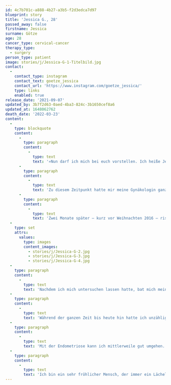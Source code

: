 ```yaml
---
id: 4c7b701c-a888-4b27-a3b5-f2d3edca7d97
blueprint: story
title: 'Jessica G., 28'
passed_away: false
firstname: Jessica
surname: Götze
age: 28
cancer_type: cervical-cancer
therapy_type:
  - surgery
person_type: patient
image: stories/j/Jessica-G-1-Titelbild.jpg
contact:
  -
    contact_type: instagram
    contact_text: goetze_jessica
    contact_url: 'https://www.instagram.com/goetze_jessica/'
    type: links
    enabled: true
release_date: '2021-09-07'
updated_by: 3b7f2d63-0aed-4ba3-824c-3b1650cef8a6
updated_at: 1648062762
death_date: '2022-03-23'
content:
  -
    type: blockquote
    content:
      -
        type: paragraph
        content:
          -
            type: text
            text: '»Nun darf ich mich bei euch vorstellen. Ich heiße Jessica und bin 28 Jahre jung. Meine Geschichte fing im Frühjahr 2015 mit einer vierteljährlichen Untersuchung bei meiner damaligen Gynäkologin an. Anderthalb Jahre später – Anfang Septemeber 2016 – wurde eine Vorstufe von Gebärmutterhalskrebs festgestellt.'
      -
        type: paragraph
        content:
          -
            type: text
            text: 'Zu diesem Zeitpunkt hatte mir meine Gynäkologin ganz dringend zu einer Konisation – ein operativer Eingriff am Muttermund – geraten, damit Schlimmeres verhindert werden konnte. Dadurch dass es meine allererste Operation und ich gerade mal 22 Jahre alt war, machte ich mir selbst viel Panik. Dementsprechend war ich auch sehr angespannt gewesen. Die OP habe ich gut überstanden und es blieb zum Glück nur bei der Vorstufe.'
      -
        type: paragraph
        content:
          -
            type: text
            text: 'Zwei Monate später – kurz vor Weihnachten 2016 – riss es mich direkt nach dem Aufstehen ganz plötzlich von jetzt auf gleich vor lauter Schmerzen zu Boden. Ich konnte weder stehen, noch laufen. Eigentlich wollte ich mich für den Frühdienst in der Kita fertig machen. Ich rief also meine Chefin an und schilderte ihr die Situation. So ging es für mich zum Gynäkologen, den ich zwischendurch auch gewechselt hatte.'
  -
    type: set
    attrs:
      values:
        type: images
        content_images:
          - stories/j/Jessica-G-2.jpg
          - stories/j/Jessica-G-3.jpg
          - stories/j/Jessica-G-4.jpg
  -
    type: paragraph
    content:
      -
        type: text
        text: 'Nachdem ich mich untersuchen lassen hatte, bat mich mein Gynäkologe, dass ich direkt mit einer Überweisung ins Krankenhaus fahren sollte. Dort kam die Vermutung auf, ob ich eventuell Endometriose haben könnte. Bei meiner zweiten OP im Juni 2017 wurde die Endometriose dann schließlich diagnostiziert. Bei einer vierten Operation, die auch gleich gute acht Stunden lang lief, wurden mir dann unter anderem 40 cm Dickdarm, Endometrioseherden und vieles mehr entfernt. Nach dieser OP wurde mir gesagt, dass ich echt Glück gehabt hätte, dass ich noch lebe.'
  -
    type: paragraph
    content:
      -
        type: text
        text: 'Während der ganzen Zeit bis heute hin hatte ich unzählige Arztbesuche bei Fachärzten, Spezialisten und sogar Professoren. Viele weitere Operationen und Eingriffe musste ich über mich ergehen lassen. Zudem bin ich auch auf einer dreiwöchigen Reha gewesen.'
  -
    type: paragraph
    content:
      -
        type: text
        text: 'Mit der Endometriose kann ich mittlerweile gut umgehen. Aber dennoch ist jeder Tag sehr situations- und phasenabhängig und vor allem auch sehr anstrengend für mich. Alltägliche Dinge, die für andere normal sind, sind für mich sehr anstrengend geworden.'
  -
    type: paragraph
    content:
      -
        type: text
        text: 'Ich bin ein sehr fröhlicher Mensch, der immer ein Lächeln im Gesicht hat. Denn mein Lächeln lasse ich mir nicht wegnehmen«'
---
```

